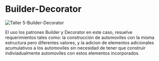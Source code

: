 # Builder-Decorator


![Taller 5-Builder-Decorator](https://user-images.githubusercontent.com/72930050/125850899-7a7002ba-df5b-4f27-bd02-88ac380a89c4.png)

El uso los patrones Builder y Decorator en este caso, resuelve requerimientos tales como: la construcción de automoviles con la misma estructura pero diferentes valores, y la adicion de elementos adicionales acumulativos a los automoviles sin necesidad de tener que construir indiviadualmente automoviles con estos elementos incorporados.
